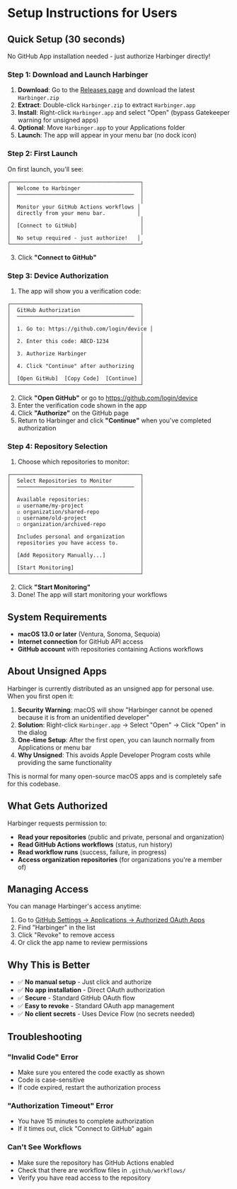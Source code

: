 # Setup Instructions for Users

## Quick Setup (30 seconds)

No GitHub App installation needed - just authorize Harbinger directly!

### Step 1: Download and Launch Harbinger

1. **Download**: Go to the [Releases page](../../releases) and download the latest `Harbinger.zip`
2. **Extract**: Double-click `Harbinger.zip` to extract `Harbinger.app`
3. **Install**: Right-click `Harbinger.app` and select "Open" (bypass Gatekeeper warning for unsigned apps)
4. **Optional**: Move `Harbinger.app` to your Applications folder
5. **Launch**: The app will appear in your menu bar (no dock icon)

### Step 2: First Launch

On first launch, you'll see:

```
┌─────────────────────────────────────────┐
│  Welcome to Harbinger                   │
│  ─────────────────────────────────────  │
│                                         │
│  Monitor your GitHub Actions workflows │
│  directly from your menu bar.          │
│                                         │
│  [Connect to GitHub]                    │
│                                         │
│  No setup required - just authorize!   │
└─────────────────────────────────────────┘
```

3. Click **"Connect to GitHub"**

### Step 3: Device Authorization

1. The app will show you a verification code:

```
┌─────────────────────────────────────────┐
│  GitHub Authorization                   │
│  ─────────────────────────────────────  │
│                                         │
│  1. Go to: https://github.com/login/device │
│                                         │
│  2. Enter this code: ABCD-1234          │
│                                         │
│  3. Authorize Harbinger                 │
│                                         │
│  4. Click "Continue" after authorizing  │
│                                         │
│  [Open GitHub]  [Copy Code]  [Continue] │
└─────────────────────────────────────────┘
```

2. Click **"Open GitHub"** or go to https://github.com/login/device
3. Enter the verification code shown in the app
4. Click **"Authorize"** on the GitHub page
5. Return to Harbinger and click **"Continue"** when you've completed authorization

### Step 4: Repository Selection

1. Choose which repositories to monitor:

```
┌─────────────────────────────────────────┐
│  Select Repositories to Monitor         │
│  ─────────────────────────────────────  │
│                                         │
│  Available repositories:                │
│  ☑️ username/my-project                  │
│  ☑️ organization/shared-repo             │
│  ☐ username/old-project                 │
│  ☐ organization/archived-repo           │
│                                         │
│  Includes personal and organization     │
│  repositories you have access to.       │
│                                         │
│  [Add Repository Manually...]           │
│                                         │
│  [Start Monitoring]                     │
└─────────────────────────────────────────┘
```

2. Click **"Start Monitoring"**
3. Done! The app will start monitoring your workflows

## System Requirements

- **macOS 13.0 or later** (Ventura, Sonoma, Sequoia)
- **Internet connection** for GitHub API access
- **GitHub account** with repositories containing Actions workflows

## About Unsigned Apps

Harbinger is currently distributed as an unsigned app for personal use. When you first open it:

1. **Security Warning**: macOS will show "Harbinger cannot be opened because it is from an unidentified developer"
2. **Solution**: Right-click `Harbinger.app` → Select "Open" → Click "Open" in the dialog
3. **One-time Setup**: After the first open, you can launch normally from Applications or menu bar
4. **Why Unsigned**: This avoids Apple Developer Program costs while providing the same functionality

This is normal for many open-source macOS apps and is completely safe for this codebase.

## What Gets Authorized

Harbinger requests permission to:
- **Read your repositories** (public and private, personal and organization)
- **Read GitHub Actions workflows** (status, run history)
- **Read workflow runs** (success, failure, in progress)
- **Access organization repositories** (for organizations you're a member of)

## Managing Access

You can manage Harbinger's access anytime:
1. Go to [GitHub Settings → Applications → Authorized OAuth Apps](https://github.com/settings/applications)
2. Find "Harbinger" in the list
3. Click "Revoke" to remove access
4. Or click the app name to review permissions

## Why This is Better

- ✅ **No manual setup** - Just click and authorize
- ✅ **No app installation** - Direct OAuth authorization
- ✅ **Secure** - Standard GitHub OAuth flow
- ✅ **Easy to revoke** - Standard OAuth app management
- ✅ **No client secrets** - Uses Device Flow (no secrets needed)

## Troubleshooting

### "Invalid Code" Error
- Make sure you entered the code exactly as shown
- Code is case-sensitive
- If code expired, restart the authorization process

### "Authorization Timeout" Error
- You have 15 minutes to complete authorization
- If it times out, click "Connect to GitHub" again

### Can't See Workflows
- Make sure the repository has GitHub Actions enabled
- Check that there are workflow files in `.github/workflows/`
- Verify you have read access to the repository